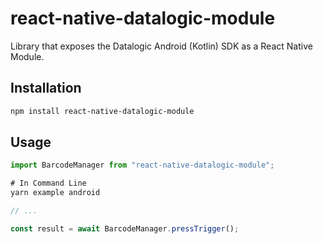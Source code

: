 # react-native-datalogic-module

Library that exposes the Datalogic Android (Kotlin) SDK as a React Native Module.

## Installation

```sh
npm install react-native-datalogic-module
```

## Usage

```js
import BarcodeManager from "react-native-datalogic-module";

# In Command Line
yarn example android

// ...

const result = await BarcodeManager.pressTrigger();
```